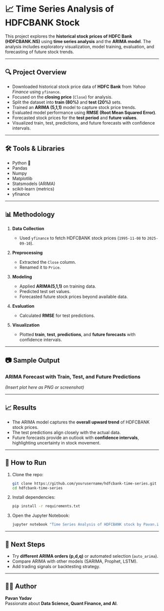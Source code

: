 # 📈 Time Series Analysis of HDFCBANK Stock

This project explores the **historical stock prices of HDFC Bank (HDFCBANK.NS)** using **time series analysis** and the **ARIMA model**. The analysis includes exploratory visualization, model training, evaluation, and forecasting of future stock trends.

---

## 🔍 Project Overview
- Downloaded historical stock price data of **HDFC Bank** from *Yahoo Finance* using `yfinance`.
- Focused on the **closing price** (`Close`) for analysis.
- Split the dataset into **train (80%)** and **test (20%)** sets.
- Trained an **ARIMA (5,1,1)** model to capture stock price trends.
- Evaluated model performance using **RMSE (Root Mean Squared Error)**.
- Forecasted stock prices for the **test period** and **future values**.
- Visualized train, test, predictions, and future forecasts with confidence intervals.

---

## 🛠️ Tools & Libraries
- Python 🐍  
- Pandas  
- Numpy  
- Matplotlib  
- Statsmodels (ARIMA)  
- scikit-learn (metrics)  
- yfinance  

---

## 📊 Methodology
1. **Data Collection**  
   - Used `yfinance` to fetch HDFCBANK stock prices (`1995-11-08` to `2025-09-10`).  

2. **Preprocessing**  
   - Extracted the `Close` column.  
   - Renamed it to `Price`.  

3. **Modeling**  
   - Applied **ARIMA(5,1,1)** on training data.  
   - Predicted test set values.  
   - Forecasted future stock prices beyond available data.  

4. **Evaluation**  
   - Calculated **RMSE** for test predictions.  

5. **Visualization**  
   - Plotted **train**, **test**, **predictions**, and **future forecasts** with confidence intervals.  

---

## 📷 Sample Output

### ARIMA Forecast with Train, Test, and Future Predictions
*(Insert plot here as PNG or screenshot)*

---

## 📈 Results
- The ARIMA model captures the **overall upward trend** of HDFCBANK stock prices.  
- The test predictions align closely with the actual data.  
- Future forecasts provide an outlook with **confidence intervals**, highlighting uncertainty in stock movement.  

---

## 🚀 How to Run
1. Clone the repo:
   ```bash
   git clone https://github.com/yourusername/hdfcbank-time-series.git
   cd hdfcbank-time-series
   ```
2. Install dependencies:
   ```bash
   pip install -r requirements.txt
   ```
3. Open the Jupyter Notebook:
   ```bash
   jupyter notebook "Time Series Analysis of HDFCBANK stock by Pavan.ipynb"
   ```

---

## 📌 Next Steps
- Try **different ARIMA orders (p,d,q)** or automated selection (`auto_arima`).  
- Compare ARIMA with other models (SARIMA, Prophet, LSTM).  
- Add trading signals or backtesting strategy.  

---

## 👨‍💻 Author
**Pavan Yadav**  
Passionate about **Data Science, Quant Finance, and AI**.  
